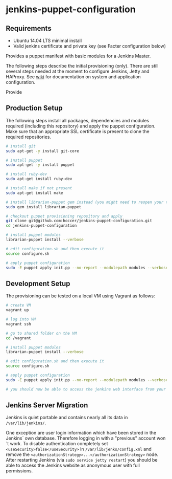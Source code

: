 jenkins-puppet-configuration
============================

## Requirements

* Ubuntu 14.04 LTS minimal install
* Valid jenkins certificate and private key (see Facter configuration below)

Provides a puppet manifest with basic modules for a Jenkins Master.

The following steps describe the initial provisioning (only). There are still several steps needed at the moment to configure Jenkins, Jetty and HAProxy. See [wiki](https://github.com/hoccer/jenkins-puppet-configuration/wiki) for documentation on system and application configuration.

Provide

## Production Setup

The following steps install all packages, dependencies and modules required (including this repository) and apply the puppet configuration. Make sure that an appropriate SSL certificate is present to clone the required repositories.

```bash
# install git
sudo apt-get -y install git-core

# install puppet
sudo apt-get -y install puppet

# install ruby-dev
sudo apt-get install ruby-dev

# install make if not present
sudo apt-get install make

# install librarian-puppet gem instead (you might need to reopen your terminal afterwards)
sudo gem install librarian-puppet

# checkout puppet provisioning repository and apply
git clone git@github.com:hoccer/jenkins-puppet-configuration.git
cd jenkins-puppet-configuration

# install puppet modules
librarian-puppet install --verbose

# edit configuration.sh and then execute it
source configure.sh

# apply puppet configuration
sudo -E puppet apply init.pp --no-report --modulepath modules --verbose
```

## Development Setup

The provisioning can be tested on a local VM using Vagrant as follows:

```bash
# create VM
vagrant up

# log into VM
vagrant ssh

# go to shared folder on the VM
cd /vagrant

# install puppet modules
librarian-puppet install --verbose

# edit configuration.sh and then execute it
source configure.sh

# apply puppet configuration
sudo -E puppet apply init.pp --no-report --modulepath modules --verbose

# you should now be able to access the jenkins web interface from your host system at https://127.0.0.1:8443
```

## Jenkins Server Migration

Jenkins is quiet portable and contains nearly all its data in ```/var/lib/jenkins/```.

One exception are user login information which have been stored in the Jenkins´ own database.
Therefore logging in with a "previous" account won´t work. To disable authentication completely set ```<useSecurity>false</useSecurity>``` in ```/var/lib/jenks/config.xml``` and remove the ```<authorizationStrategy>...</authorizationStrategy>``` node.
After restarting Jenkins (via ```sudo service jetty restart```) you should be able to access the Jenkins website as anonymous user with full permissions.
